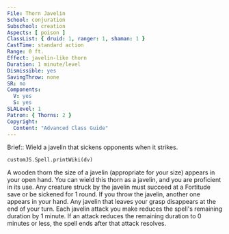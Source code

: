 ```yaml
---
File: Thorn Javelin
School: conjuration
Subschool: creation
Aspects: [ poison ]
ClassList: { druid: 1, ranger: 1, shaman: 1 }
CastTime: standard action
Range: 0 ft.
Effect: javelin-like thorn
Duration: 1 minute/level
Dismissible: yes
SavingThrow: none
SR: no
Components:
  V: yes
  S: yes
SLALevel: 1
Patron: { Thorns: 2 }
Copyright:
  Content: "Advanced Class Guide"
---
```

Brief:: Wield a javelin that sickens opponents when it strikes.

```dataviewjs
customJS.Spell.printWiki(dv)
```

A wooden thorn the size of a javelin (appropriate for your size) appears in your open hand. You can wield this thorn as a javelin, and you are proficient in its use. Any creature struck by the javelin must succeed at a Fortitude save or be sickened for 1 round. If you throw the javelin, another one appears in your hand. Any javelin that leaves your grasp disappears at the end of your turn. Each javelin attack you make reduces the spell's remaining duration by 1 minute.  If an attack reduces the remaining duration to 0 minutes or less, the spell ends after that attack resolves.
